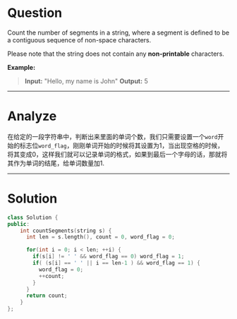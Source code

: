 
# Question

Count the number of segments in a string, where a segment is defined to be a contiguous sequence of non-space characters.

Please note that the string does not contain any  **non-printable**  characters.

**Example:**
> **Input:** "Hello, my name is John"
> **Output:** 5


----

# Analyze

在给定的一段字符串中，判断出来里面的单词个数，我们只需要设置一个`word`开始的标志位`word_flag`，刚刚单词开始的时候将其设置为1，当出现空格的时候，将其变成0，这样我们就可以记录单词的格式，如果到最后一个字母的话，那就将其作为单词的结尾，给单词数量加1.

----

# Solution

```cpp
class Solution {
public:
    int countSegments(string s) {
      int len = s.length(), count = 0, word_flag = 0;

      for(int i = 0; i < len; ++i) {
        if(s[i] != ' ' && word_flag == 0) word_flag = 1;
        if( (s[i] == ' ' || i == len-1 ) && word_flag == 1) {
          word_flag = 0;
          ++count;
        }
      }
      return count;
    }
};
```